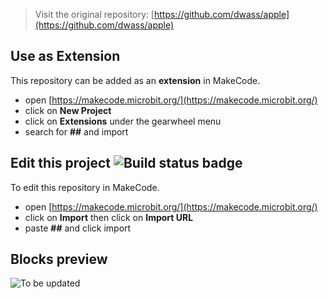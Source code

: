 
> Visit the original repository: [https://github.com/dwass/apple](https://github.com/dwass/apple)

## Use as Extension

This repository can be added as an **extension** in MakeCode.

* open [https://makecode.microbit.org/](https://makecode.microbit.org/)
* click on **New Project**
* click on **Extensions** under the gearwheel menu
* search for **##** and import

## Edit this project ![Build status badge](https://github.com/dwass/apple/workflows/MakeCode/badge.svg)

To edit this repository in MakeCode.

* open [https://makecode.microbit.org/](https://makecode.microbit.org/)
* click on **Import** then click on **Import URL**
* paste **##** and click import

## Blocks preview

![To be updated](https://makecode.microbit.org/)

